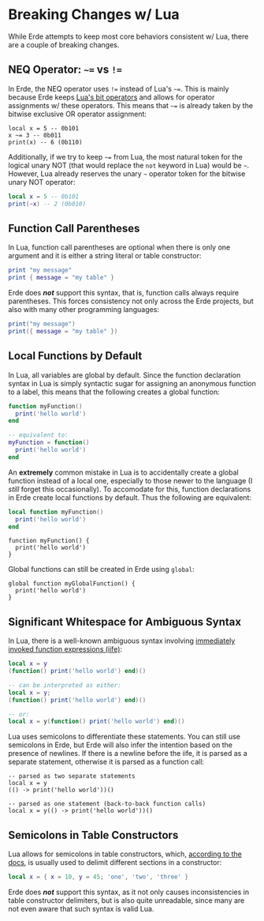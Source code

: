 # Breaking Changes w/ Lua

While Erde attempts to keep most core behaviors consistent w/ Lua, there are a
couple of breaking changes.

## NEQ Operator: `~=` vs `!=`

In Erde, the NEQ operator uses `!=` instead of Lua's `~=`. This is mainly
because Erde keeps [Lua's bit operators](https://www.lua.org/manual/5.3/manual.html#3.4.2)
and allows for operator assignments w/ these operators. This means that `~=` is
already taken by the bitwise exclusive OR operator assignment:

```erde
local x = 5 -- 0b101
x ~= 3 -- 0b011
print(x) -- 6 (0b110)
```

Additionally, if we try to keep `~=` from Lua, the most natural token for the
logical unary NOT (that would replace the `not` keyword in Lua) would be `~`.
However, Lua already reserves the unary `~` operator token for the bitwise
unary NOT operator:

```lua
local x = 5 -- 0b101
print(~x) -- 2 (0b010)
```

## Function Call Parentheses

In Lua, function call parentheses are optional when there is only one argument
and it is either a string literal or table constructor:

```lua
print "my message"
print { message = "my table" }
```

Erde does ***not*** support this syntax, that is, function calls always require
parentheses. This forces consistency not only across the Erde projects, but also
with many other programming languages:

```lua
print("my message")
print({ message = "my table" })
```

## Local Functions by Default

In Lua, all variables are global by default. Since the function declaration
syntax in Lua is simply syntactic sugar for assigning an anonymous function to
a label, this means that the following creates a global function:

```lua title="Lua"
function myFunction()
  print('hello world')
end

-- equivalent to:
myFunction = function()
  print('hello world')
end
```

An **extremely** common mistake in Lua is to accidentally create a global
function instead of a local one, especially to those newer to the language
(I _still_ forget this occasionally). To accomodate for this, function
declarations in Erde create local functions by default. Thus the following are
equivalent:

```lua title="Lua"
local function myFunction()
  print('hello world')
end
```

```erde title="Erde"
function myFunction() {
  print('hello world')
}
```

Global functions can still be created in Erde using `global`:

```erde
global function myGlobalFunction() {
  print('hello world')
}
```

## Significant Whitespace for Ambiguous Syntax

In Lua, there is a well-known ambiguous syntax involving
[immediately invoked function expressions (iife)](https://en.wikipedia.org/wiki/Immediately_invoked_function_expression):

```lua
local x = y
(function() print('hello world') end)()

-- can be interpreted as either:
local x = y;
(function() print('hello world') end)()

-- or:
local x = y(function() print('hello world') end)()
```

Lua uses semicolons to differentiate these statements. You can still use
semicolons in Erde, but Erde will also infer the intention based on the presence
of newlines. If there is a newline before the iife, it is parsed as a separate
statement, otherwise it is parsed as a function call:

```erde
-- parsed as two separate statements
local x = y
(() -> print('hello world'))()

-- parsed as one statement (back-to-back function calls)
local x = y(() -> print('hello world'))()
```

## Semicolons in Table Constructors

Lua allows for semicolons in table constructors, which,
[according to the docs](https://www.lua.org/pil/3.6.html),
is usually used to delimit different sections in a constructor:

```lua
local x = { x = 10, y = 45; 'one', 'two', 'three' }
```

Erde does ***not*** support this syntax, as it not only causes inconsistencies
in table constructor delimiters, but is also quite unreadable, since many are
not even aware that such syntax is valid Lua.
